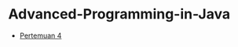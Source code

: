 # Advanced-Programming-in-Java

* [Pertemuan 4][rick_roll]

[rick_roll]: https://www.youtube.com/watch?v=dQw4w9WgXcQ
